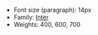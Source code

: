 - Font size (paragraph): 14px
- Family: [Inter](https://fonts.google.com/specimen/Inter)
- Weights: 400, 600, 700

